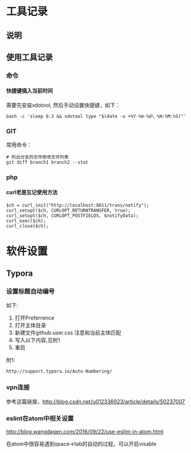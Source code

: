 # 工具记录

## 说明

## 使用工具记录

### 命令

#### 快捷键插入当前时间

需要先安装xdotool, 然后手动设置快捷键，如下：

```
bash -c 'sleep 0.3 && xdotool type "$(date -u +%Y-%m-%d\ %H:%M:%S)"'
```

### GIT

常用命令：

```
# 列出分支的文件修改文件列表
git diff branch1 branch2 --stat
```

### php

#### curl老是忘记使用方法

```
$ch = curl_init("http://localhost:8011/trans/notify");
curl_setopt($ch, CURLOPT_RETURNTRANSFER, true);
curl_setopt($ch, CURLOPT_POSTFIELDS, $notifyData);
curl_exec($ch);
curl_close($ch);
```

# 软件设置

## Typora

### 设置标题自动编号

如下:

1. 打开Preferrence
2. 打开主体目录
3. 新建文件github.user.css 注意和当前主体匹配
4. 写入以下内容,见附1
5. 重启

附1:

```
http://support.typora.io/Auto-Numbering/
```

### vpn连接

参考这篇链接，http://blog.csdn.net/u012336923/article/details/50237007

### eslint在atom中相关设置

http://blog.wangdagen.com/2016/09/22/use-eslint-in-atom.html

在atom中很容易遇到space->tab的自动的过程，可以开启visable

